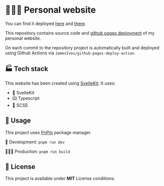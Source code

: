 # 👱🏻‍♂️ Personal website

You can find it deployed [here](https://im-beast.rocks) and
[there](https://im-beast.github.io).

This repository contains source code and
[github pages deployment](https://github.com/Im-Beast/Im-Beast.github.io/tree/gh-pages)
of my personal website.

On each commit to the repository project is automatically built and deployed
using Github Actions via `JamesIves/github-pages-deploy-action`.

## 🏭 Tech stack

This website has been created using [SvelteKit](https://kit.svelte.dev/). It
uses:

- 💖 SvelteKit
- ⌨️ Typescript
- 🎨 SCSS

## 🧰 Usage

This project uses [PnPm](https://pnpm.io/) package manager.

👷 Development: `pnpm run dev`

👨🏻‍💼 Production: `pnpm run build`

## 📝 License

This project is available under **MIT** License conditions.
